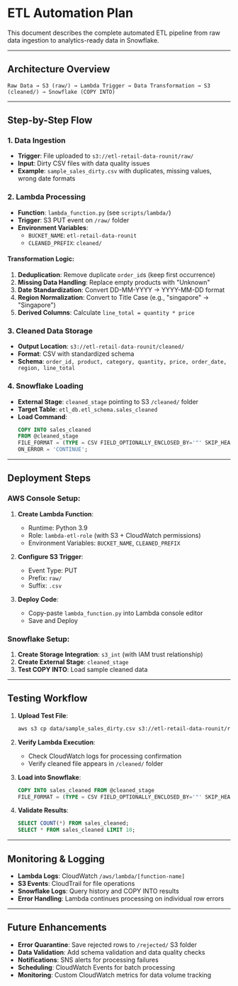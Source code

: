 # ETL Automation Plan

This document describes the complete automated ETL pipeline from raw data ingestion to analytics-ready data in Snowflake.

---

## Architecture Overview

```
Raw Data → S3 (raw/) → Lambda Trigger → Data Transformation → S3 (cleaned/) → Snowflake (COPY INTO)
```

---

## Step-by-Step Flow

### 1. Data Ingestion
- **Trigger**: File uploaded to `s3://etl-retail-data-rounit/raw/`
- **Input**: Dirty CSV files with data quality issues
- **Example**: `sample_sales_dirty.csv` with duplicates, missing values, wrong date formats

### 2. Lambda Processing
- **Function**: `lambda_function.py` (see `scripts/lambda/`)
- **Trigger**: S3 PUT event on `/raw/` folder
- **Environment Variables**:
  - `BUCKET_NAME`: `etl-retail-data-rounit`
  - `CLEANED_PREFIX`: `cleaned/`

#### Transformation Logic:
1. **Deduplication**: Remove duplicate `order_id`s (keep first occurrence)
2. **Missing Data Handling**: Replace empty products with "Unknown"
3. **Date Standardization**: Convert DD-MM-YYYY → YYYY-MM-DD format
4. **Region Normalization**: Convert to Title Case (e.g., "singapore" → "Singapore")
5. **Derived Columns**: Calculate `line_total = quantity * price`

### 3. Cleaned Data Storage
- **Output Location**: `s3://etl-retail-data-rounit/cleaned/`
- **Format**: CSV with standardized schema
- **Schema**: `order_id, product, category, quantity, price, order_date, region, line_total`

### 4. Snowflake Loading
- **External Stage**: `cleaned_stage` pointing to S3 `/cleaned/` folder
- **Target Table**: `etl_db.etl_schema.sales_cleaned`
- **Load Command**:
  ```sql
  COPY INTO sales_cleaned
  FROM @cleaned_stage
  FILE_FORMAT = (TYPE = CSV FIELD_OPTIONALLY_ENCLOSED_BY='"' SKIP_HEADER=1)
  ON_ERROR = 'CONTINUE';
  ```

---

## Deployment Steps

### AWS Console Setup:
1. **Create Lambda Function**:
   - Runtime: Python 3.9
   - Role: `lambda-etl-role` (with S3 + CloudWatch permissions)
   - Environment Variables: `BUCKET_NAME`, `CLEANED_PREFIX`

2. **Configure S3 Trigger**:
   - Event Type: PUT
   - Prefix: `raw/`
   - Suffix: `.csv`

3. **Deploy Code**:
   - Copy-paste `lambda_function.py` into Lambda console editor
   - Save and Deploy

### Snowflake Setup:
1. **Create Storage Integration**: `s3_int` (with IAM trust relationship)
2. **Create External Stage**: `cleaned_stage`
3. **Test COPY INTO**: Load sample cleaned data

---

## Testing Workflow

1. **Upload Test File**: 
   ```bash
   aws s3 cp data/sample_sales_dirty.csv s3://etl-retail-data-rounit/raw/
   ```

2. **Verify Lambda Execution**:
   - Check CloudWatch logs for processing confirmation
   - Verify cleaned file appears in `/cleaned/` folder

3. **Load into Snowflake**:
   ```sql
   COPY INTO sales_cleaned FROM @cleaned_stage
   FILE_FORMAT = (TYPE = CSV FIELD_OPTIONALLY_ENCLOSED_BY='"' SKIP_HEADER=1);
   ```

4. **Validate Results**:
   ```sql
   SELECT COUNT(*) FROM sales_cleaned;
   SELECT * FROM sales_cleaned LIMIT 10;
   ```

---

## Monitoring & Logging

- **Lambda Logs**: CloudWatch `/aws/lambda/[function-name]`
- **S3 Events**: CloudTrail for file operations
- **Snowflake Logs**: Query history and COPY INTO results
- **Error Handling**: Lambda continues processing on individual row errors

---

## Future Enhancements

- **Error Quarantine**: Save rejected rows to `/rejected/` S3 folder
- **Data Validation**: Add schema validation and data quality checks
- **Notifications**: SNS alerts for processing failures
- **Scheduling**: CloudWatch Events for batch processing
- **Monitoring**: Custom CloudWatch metrics for data volume tracking